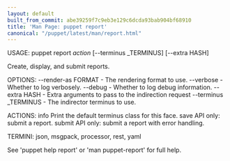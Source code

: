 ```yaml
---
layout: default
built_from_commit: abe39259f7c9eb3e129c6dcda93bab904bf68910
title: 'Man Page: puppet report'
canonical: "/puppet/latest/man/report.html"
---
```


<div class='mp'>
<p>USAGE: puppet report <var>action</var> [--terminus _TERMINUS] [--extra HASH]</p>

<p>Create, display, and submit reports.</p>

<p>OPTIONS:
  --render-as FORMAT             - The rendering format to use.
  --verbose                      - Whether to log verbosely.
  --debug                        - Whether to log debug information.
  --extra HASH                   - Extra arguments to pass to the indirection
                                   request
  --terminus _TERMINUS           - The indirector terminus to use.</p>

<p>ACTIONS:
  info      Print the default terminus class for this face.
  save      API only: submit a report.
  submit    API only: submit a report with error handling.</p>

<p>TERMINI: json, msgpack, processor, rest, yaml</p>

<p>See 'puppet help report' or 'man puppet-report' for full help.</p>

</div>
